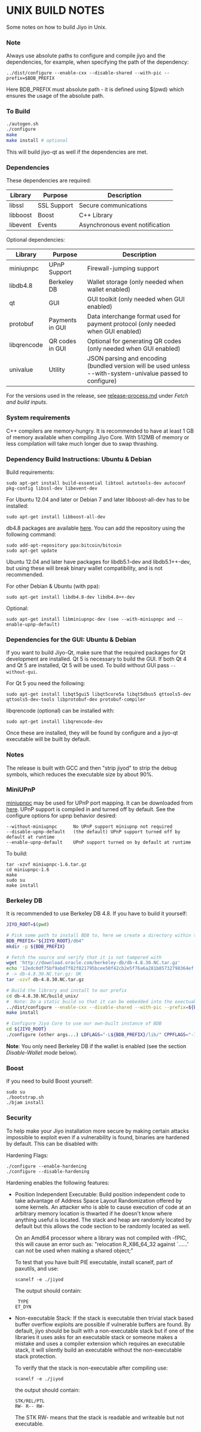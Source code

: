 # UNIX BUILD NOTES

Some notes on how to build Jiyo in Unix.

### Note

Always use absolute paths to configure and compile jiyo and the dependencies,
for example, when specifying the path of the dependency:

```
../dist/configure --enable-cxx --disable-shared --with-pic --prefix=$BDB_PREFIX
```

Here BDB_PREFIX must absolute path - it is defined using $(pwd) which ensures
the usage of the absolute path.

### To Build

```bash
./autogen.sh
./configure
make
make install # optional
```

This will build jiyo-qt as well if the dependencies are met.

### Dependencies

These dependencies are required:

Library     | Purpose          | Description
------------|------------------|----------------------
libssl      | SSL Support      | Secure communications
libboost    | Boost            | C++ Library
libevent    | Events           | Asynchronous event notification

Optional dependencies:

Library     | Purpose          | Description
------------|------------------|----------------------
miniupnpc   | UPnP Support     | Firewall-jumping support
libdb4.8    | Berkeley DB      | Wallet storage (only needed when wallet enabled)
qt          | GUI              | GUI toolkit (only needed when GUI enabled)
protobuf    | Payments in GUI  | Data interchange format used for payment protocol (only needed when GUI enabled)
libqrencode | QR codes in GUI  | Optional for generating QR codes (only needed when GUI enabled)
univalue    | Utility          | JSON parsing and encoding (bundled version will be used unless --with-system-univalue passed to configure)

For the versions used in the release, see [release-process.md](release-process.md)
under *Fetch and build inputs*.

### System requirements

C++ compilers are memory-hungry. It is recommended to have at least 1 GB of
memory available when compiling Jiyo Core. With 512MB of memory or less
compilation will take much longer due to swap thrashing.

### Dependency Build Instructions: Ubuntu & Debian

Build requirements:

```
sudo apt-get install build-essential libtool autotools-dev autoconf pkg-config libssl-dev libevent-dev
```

For Ubuntu 12.04 and later or Debian 7 and later libboost-all-dev has to be
installed:

```
sudo apt-get install libboost-all-dev
```

db4.8 packages are available [here](https://launchpad.net/~bitcoin/+archive/bitcoin).
You can add the repository using the following command:

```
sudo add-apt-repository ppa:bitcoin/bitcoin
sudo apt-get update
```

Ubuntu 12.04 and later have packages for libdb5.1-dev and libdb5.1++-dev, but
using these will break binary wallet compatibility, and is not recommended.

For other Debian & Ubuntu (with ppa):

```
sudo apt-get install libdb4.8-dev libdb4.8++-dev
```

Optional:

```
sudo apt-get install libminiupnpc-dev (see --with-miniupnpc and --enable-upnp-default)
```

### Dependencies for the GUI: Ubuntu & Debian

If you want to build Jiyo-Qt, make sure that the required packages for Qt
development are installed. Qt 5 is necessary to build the GUI. If both Qt 4 and
Qt 5 are installed, Qt 5 will be used. To build without GUI pass `--without-gui`.

For Qt 5 you need the following:

```
sudo apt-get install libqt5gui5 libqt5core5a libqt5dbus5 qttools5-dev qttools5-dev-tools libprotobuf-dev protobuf-compiler
```

libqrencode (optional) can be installed with:

```
sudo apt-get install libqrencode-dev
```

Once these are installed, they will be found by configure and a jiyo-qt
executable will be built by default.

### Notes

The release is built with GCC and then "strip jiyod" to strip the debug
symbols, which reduces the executable size by about 90%.

### MiniUPnP

[miniupnpc](http://miniupnp.free.fr/) may be used for UPnP port mapping. It can
be downloaded from [here](http://miniupnp.tuxfamily.org/files/). UPnP support
is compiled in and turned off by default. See the configure options for upnp
behavior desired:

```
--without-miniupnpc      No UPnP support miniupnp not required
--disable-upnp-default   (the default) UPnP support turned off by default at runtime
--enable-upnp-default    UPnP support turned on by default at runtime
```

To build:

```
tar -xzvf miniupnpc-1.6.tar.gz
cd miniupnpc-1.6
make
sudo su
make install
```

### Berkeley DB

It is recommended to use Berkeley DB 4.8. If you have to build it yourself:

```bash
JIYO_ROOT=$(pwd)

# Pick some path to install BDB to, here we create a directory within the jiyo directory
BDB_PREFIX="${JIYO_ROOT}/db4"
mkdir -p ${BDB_PREFIX}

# Fetch the source and verify that it is not tampered with
wget 'http://download.oracle.com/berkeley-db/db-4.8.30.NC.tar.gz'
echo '12edc0df75bf9abd7f82f821795bcee50f42cb2e5f76a6a281b85732798364ef  db-4.8.30.NC.tar.gz' | sha256sum -c
# -> db-4.8.30.NC.tar.gz: OK
tar -xzvf db-4.8.30.NC.tar.gz

# Build the library and install to our prefix
cd db-4.8.30.NC/build_unix/
#  Note: Do a static build so that it can be embedded into the exectuable, instead of having to find a .so at runtime
../dist/configure --enable-cxx --disable-shared --with-pic --prefix=${BDB_PREFIX}
make install

# Configure Jiyo Core to use our own-built instance of BDB
cd ${JIYO_ROOT}
./configure (other args...) LDFLAGS="-L${BDB_PREFIX}/lib/" CPPFLAGS="-I${BDB_PREFIX}/include/"
```

**Note**: You only need Berkeley DB if the wallet is enabled (see the section
*Disable-Wallet mode* below).

### Boost

If you need to build Boost yourself:

```
sudo su
./bootstrap.sh
./bjam install
```

### Security

To help make your Jiyo installation more secure by making certain attacks
impossible to exploit even if a vulnerability is found, binaries are hardened
by default. This can be disabled with:

Hardening Flags:

```
./configure --enable-hardening
./configure --disable-hardening
```

Hardening enables the following features:

* Position Independent Executable: Build position independent code to take
  advantage of Address Space Layout Randomization offered by some kernels. An
  attacker who is able to cause execution of code at an arbitrary memory
  location is thwarted if he doesn't know where anything useful is located. The
  stack and heap are randomly located by default but this allows the code
  section to be randomly located as well.

  On an Amd64 processor where a library was not compiled with -fPIC, this will
  cause an error such as: "relocation R_X86_64_32 against `......' can not be
  used when making a shared object;"

  To test that you have built PIE executable, install scanelf, part of
  paxutils, and use:

  `scanelf -e ./jiyod`

  The output should contain:

  ```
   TYPE
  ET_DYN
  ```

* Non-executable Stack: If the stack is executable then trivial stack based
  buffer overflow exploits are possible if vulnerable buffers are found. By
  default, jiyo should be built with a non-executable stack but if one of
  the libraries it uses asks for an executable stack or someone makes a mistake
  and uses a compiler extension which requires an executable stack, it will
  silently build an executable without the non-executable stack protection.

  To verify that the stack is non-executable after compiling use:

  `scanelf -e ./jiyod`

  the output should contain:

  ```
  STK/REL/PTL
  RW- R-- RW-
  ```

  The STK RW- means that the stack is readable and writeable but not
  executable.
